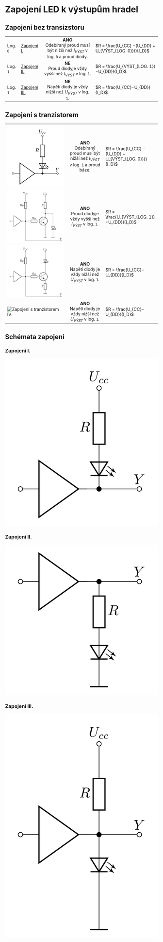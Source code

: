 # Zapojení LED k výstupům hradel

## Zapojení bez transizstoru

|          |                            |                  |                        |
|----------|----------------------------| :--------------: |------------------------|
| Log. `0` | [Zapojení I.](#zapojení-i) | **ANO**</br> Odebíraný proud musí být nižší než $I_{VÝST}$ v log. `0` a proud diody. | $R = \frac{U_{CC} -(U_{DD} + U_{VÝST_{LOG. 0}})}{I_D}$ |
| Log. `1` | [Zapojení II.](#zapojení-ii) | **NE**</br> Proud diodyje vždy vyšší než $I_{VÝST}$ v log. `1`. | $R = \frac{U_{VÝST_{LOG. 1}} -U_{DD}}{I_D}$ |
| Log. `1` | [Zapojení III.](#zapojení-iii)  | **NE**</br> Napětí diody je vždy nižší než $U_{VÝST}$ v log. `1`. | $R = \frac{U_{CC}-U_{DD}}{I_D}$ |

## Zapojení s tranzistorem

|                            |                  |                        |
|----------------------------| :--------------: |------------------------|
| <picture><source media="(prefers-color-scheme: dark)" srcset="TTL_Hradlo_LED_T__1_flatten.png"><source media="(prefers-color-scheme: light)" srcset="TTL_Hradlo_LED_T__1.png"><img alt="Zapojení s tranzistorem I." src="TTL_Hradlo_LED__1.png"></picture> | **ANO**</br> Odebíraný proud musí být nižší než $I_{VÝST}$ v log. `1` a proud báze. | $R = \frac{U_{CC} -(U_{DD} + U_{VÝST_{LOG. 0}})}{I_D}$ |
| <picture><source media="(prefers-color-scheme: dark)" srcset="TTL_Hradlo_LED_T__2_flatten.png"><source media="(prefers-color-scheme: light)" srcset="TTL_Hradlo_LED_T__2.png"><img alt="Zapojení s tranzistorem II." src="TTL_Hradlo_LED_T__2.png"></picture> | **ANO**</br> Proud diodyje vždy vyšší než $I_{VÝST}$ v log. `1`. | $R = \frac{U_{VÝST_{LOG. 1}} -U_{DD}}{I_D}$ |
| <picture><source media="(prefers-color-scheme: dark)" srcset="TTL_Hradlo_LED_T__3_flatten.png"><source media="(prefers-color-scheme: light)" srcset="TTL_Hradlo_LED_T__3.png"><img alt="Zapojení s tranzistorem III." src="TTL_Hradlo_LED_T__3.png"></picture> | **ANO**</br> Napětí diody je vždy nižší než $U_{VÝST}$ v log. `1`. | $R = \frac{U_{CC}-U_{DD}}{I_D}$ |
| <picture><source media="(prefers-color-scheme: dark)" srcset="TTL_Hradlo_LED_T__4_flatten.png"><source media="(prefers-color-scheme: light)" srcset="TTL_Hradlo_LED_T__4.png"><img alt="Zapojení s tranzistorem IV." src="TTL_Hradlo_LED_T_4.png"></picture> | **ANO**</br> Napětí diody je vždy nižší než $U_{VÝST}$ v log. `1`. | $R = \frac{U_{CC}-U_{DD}}{I_D}$ |

## Schémata zapojení

### Zapojení I.
<picture>
  <source media="(prefers-color-scheme: dark)" srcset="./TTL_Hradlo_LED__1_flatten.png">
  <source media="(prefers-color-scheme: light)" srcset="./TTL_Hradlo_LED__1.png">
  <img alt="Zapojení I." src="./TTL_Hradlo_LED__1.png">
</picture>

### Zapojení II.
<picture>
  <source media="(prefers-color-scheme: dark)" srcset="./TTL_Hradlo_LED__2_flatten.png">
  <source media="(prefers-color-scheme: light)" srcset="./TTL_Hradlo_LED__2.png">
  <img alt="Zapojení II." src="./TTL_Hradlo_LED__2.png">
</picture>

### Zapojení III.
<picture>
  <source media="(prefers-color-scheme: dark)" srcset="./TTL_Hradlo_LED__3_flatten.png">
  <source media="(prefers-color-scheme: light)" srcset="./TTL_Hradlo_LED__3.png">
  <img alt="Zapojení III." src="./TTL_Hradlo_LED__3.png">
</picture>
